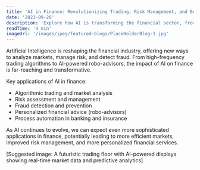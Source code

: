 ```yaml
---
title: 'AI in Finance: Revolutionizing Trading, Risk Management, and Beyond'
date: '2023-09-28'
description: 'Explore how AI is transforming the financial sector, from algorithmic trading to fraud detection.'
readTime: '4 min'
imageUrl: '/images/jpeg/featured-blogs/PlaceHolderBlog-1.jpg'
---
```


Artificial Intelligence is reshaping the financial industry, offering new ways to analyze markets, manage risk, and detect fraud. From high-frequency trading algorithms to AI-powered robo-advisors, the impact of AI on finance is far-reaching and transformative.

Key applications of AI in finance:

- Algorithmic trading and market analysis
- Risk assessment and management
- Fraud detection and prevention
- Personalized financial advice (robo-advisors)
- Process automation in banking and insurance

As AI continues to evolve, we can expect even more sophisticated applications in finance, potentially leading to more efficient markets, improved risk management, and more personalized financial services.

[Suggested image: A futuristic trading floor with AI-powered displays showing real-time market data and predictive analytics]
